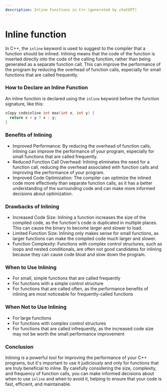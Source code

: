 ```yaml
---
description: Inline Functions in C++ (generated by chatGPT)
---
```


# Inline function

In C++, the `inline` keyword is used to suggest to the compiler that a function should be inlined. Inlining means that the code of the function is inserted directly into the code of the calling function, rather than being generated as a separate function call. This can improve the performance of the program by reducing the overhead of function calls, especially for small functions that are called frequently.

### How to Declare an Inline Function

An inline function is declared using the `inline` keyword before the function signature, like this:

```c
cCopy codeinline int max(int x, int y) {
  return x > y ? x : y;
}
```

### Benefits of Inlining

* Improved Performance: By reducing the overhead of function calls, inlining can improve the performance of your program, especially for small functions that are called frequently.
* Reduced Function Call Overhead: Inlining eliminates the need for a function call, reducing the overhead associated with function calls and improving the performance of your program.
* Improved Code Optimization: The compiler can optimize the inlined code more effectively than separate function calls, as it has a better understanding of the surrounding code and can make more informed decisions about optimization.

### Drawbacks of Inlining

* Increased Code Size: Inlining a function increases the size of the compiled code, as the function's code is duplicated in multiple places. This can cause the binary to become larger and slower to load.
* Limited Function Size: Inlining only makes sense for small functions, as larger functions can make the compiled code much larger and slower.
* Function Complexity: Functions with complex control structures, such as loops and nested conditionals, are often not good candidates for inlining because they can cause code bloat and slow down the program.

### When to Use Inlining

* For small, simple functions that are called frequently
* For functions with a simple control structure
* For functions that are called often, as the performance benefits of inlining are most noticeable for frequently-called functions

### When Not to Use Inlining

* For large functions
* For functions with complex control structures
* For functions that are called infrequently, as the increased code size may not be worth the small performance improvement

### Conclusion

Inlining is a powerful tool for improving the performance of your C++ programs, but it's important to use it judiciously and only for functions that are truly beneficial to inline. By carefully considering the size, complexity, and frequency of function calls, you can make informed decisions about when to use `inline` and when to avoid it, helping to ensure that your code is fast, efficient, and maintainable.
